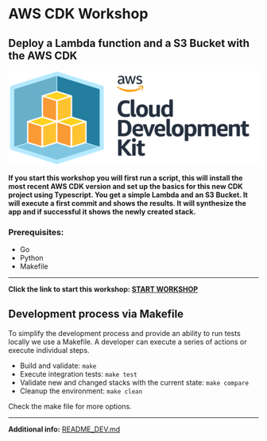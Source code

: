 # AWS CDK Workshop

## Deploy a Lambda function and a S3 Bucket with the AWS CDK

![cdk.png](images/cdk.png)

**If you start this workshop you will first run a script, this will install the most recent AWS CDK version and set up the basics for this new CDK project using Typescript. You get a simple Lambda and an S3 Bucket. It will execute a first commit and shows the results. It will synthesize the app and if successful it shows the newly created stack.**

### Prerequisites:
- Go
- Python
- Makefile

---

**Click the link to start this workshop: [START WORKSHOP](README_WORKSHOP.md)**

## Development process via Makefile

To simplify the development process and provide an ability to run tests locally we use a Makefile. A developer can execute a series of actions or execute individual steps.

* Build and validate: `make`
* Execute integration tests: `make test`
* Validate new and changed stacks with the current state: `make compare`
* Cleanup the environment: `make clean`

Check the make file for more options.

---

**Additional info:** [README_DEV.md](README_DEV.md)
